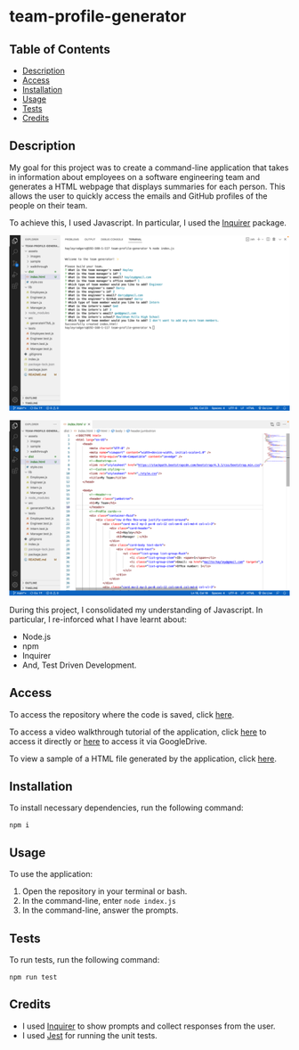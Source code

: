 # team-profile-generator

## Table of Contents

* [Description](#description)
* [Access](#access)
* [Installation](#installation)
* [Usage](#usage) 
* [Tests](#tests)
* [Credits](#credits)

## Description

My goal for this project was to create a command-line application that takes in information about employees on a software engineering team and generates a HTML webpage that displays summaries for each person. This allows the user to quickly access the emails and GitHub profiles of the people on their team.

To achieve this, I used Javascript. In particular, I used the [Inquirer](https://www.npmjs.com/package/inquirer/v/8.2.4) package.

![Screenshot of application in command line](./assets/images/screenshot-of-application-CLI.png)

![Screenshot of resulting HTML file](./assets/images/screenshot-of-application-HTML.png)

During this project, I consolidated my understanding of Javascript. In particular, I re-inforced what I have learnt about:
- Node.js
- npm
- Inquirer
- And, Test Driven Development.

## Access

To access the repository where the code is saved, click [here](https://github.com/hayleyarodgers/team-profile-generator).

To access a video walkthrough tutorial of the application, click [here](./assets/walkthrough/Team-profile-generator-demo-HRodgers.mp4) to access it directly or [here](https://drive.google.com/file/d/1yia6z3UgrleVT0mxWyJnhQcVMCwPpfm8/view?usp=sharing) to access it via GoogleDrive.

To view a sample of a HTML file generated by the application, click [here](./assets/sample/index.html).

## Installation

To install necessary dependencies, run the following command:

```
npm i
```

## Usage

To use the application:
1. Open the repository in your terminal or bash.
2. In the command-line, enter ```node index.js```
3. In the command-line, answer the prompts.

## Tests

To run tests, run the following command:

```
npm run test
```

## Credits

- I used [Inquirer](https://www.npmjs.com/package/inquirer/v/8.2.4) to show prompts and collect responses from the user.
- I used [Jest](https://www.npmjs.com/package/jest) for running the unit tests.
